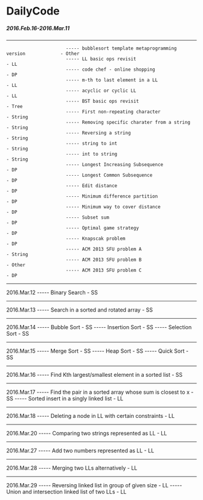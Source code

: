 # DailyCode

  ##### 2016.Feb.16-2016.Mar.11 
  ---

                          ----- bubblesort template metaprogramming version             - Other
                          ----- LL basic ops revisit                                    - LL   
                          ----- code chef - online shopping                             - DP
                          ----- m-th to last element in a LL                            - LL
                          ----- acyclic or cyclic LL                                    - LL
                          ----- BST basic ops revisit                                   - Tree
                          ----- First non-repeating character                           - String
                          ----- Removing specific charater from a string                - String
                          ----- Reversing a string                                      - String
                          ----- string to int                                           - String
                          ----- int to string                                           - String
                          ----- Longest Increasing Subsequence                          - DP
                          ----- Longest Common Subsequence                              - DP
                          ----- Edit distance                                           - DP
                          ----- Minimum difference partition                            - DP
                          ----- Minimum way to cover distance                           - DP
                          ----- Subset sum                                              - DP
                          ----- Optimal game strategy                                   - DP
                          ----- Knapscak problem                                        - DP
                          ----- ACM 2013 SFU problem A                                  - String
                          ----- ACM 2013 SFU problem B                                  - Other
                          ----- ACM 2013 SFU problem C                                  - DP
  
  ---

  2016.Mar.12 ----- Binary Search                                                       - SS
  
  ---

  2016.Mar.13 ----- Search in a sorted and rotated array                                - SS
  
  ---

  2016.Mar.14 ----- Bubble Sort                                                         - SS
              ----- Insertion Sort                                                      - SS
              ----- Selection Sort                                                      - SS

  ---

  2016.Mar.15 ----- Merge Sort                                                          - SS
              ----- Heap Sort                                                           - SS
              ----- Quick Sort                                                          - SS

  ---

  2016.Mar.16 ----- Find Kth largest/smallest element in a sorted list                  - SS

  ---

  2016.Mar.17 ----- Find the pair in a sorted array whose sum is closest to x           - SS
              ----- Sorted insert in a singly linked list                               - LL

  ---

  2016.Mar.18 ----- Deleting a node in LL with certain constraints                      - LL

  ---

  2016.Mar.20 ----- Comparing two strings represented as LL                             - LL

  ---

  2016.Mar.27 ----- Add two numbers represented as LL                                   - LL

  ---

  2016.Mar.28 ----- Merging two LLs alternatively                                       - LL

  ---

  2016.Mar.29 ----- Reversing linked list in group of given size                        - LL
              ----- Union and intersection linked list of two LLs                       - LL
























  
  
